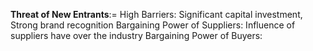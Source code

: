 **Threat of New Entrants**$:=$ High Barriers: Significant capital investment, Strong brand recognition
Bargaining Power of Suppliers: Influence of suppliers have over the industry
Bargaining Power of Buyers: 